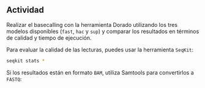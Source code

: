 ## Actividad
Realizar el basecalling con la herramienta Dorado utilizando los tres modelos disponibles (`fast`, `hac` y `sup`) y comparar los resultados en términos de calidad y tiempo de ejecución.

Para evaluar la calidad de las lecturas, puedes usar la herramienta `SeqKit`:
```bash
seqkit stats *
```

Si los resultados están en formato `BAM`, utiliza Samtools para convertirlos a `FASTQ`: